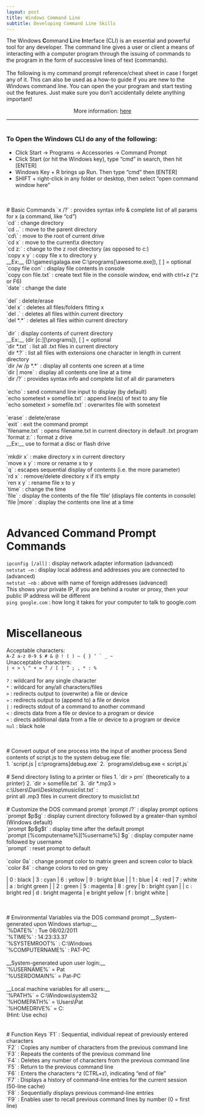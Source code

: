 ```yaml
---
layout: post
title: Windows Command Line
subtitle: Developing Command Line Skills
---
```


<div style="border-bottom:1px solid black">
The Windows <strong>C</strong>ommand <strong>L</strong>ine <strong>I</strong>nterface (CLI) is an essential and powerful tool for any developer. The command line gives a user or client a means of interacting with a computer program through the issuing of commands to the program in the form of successive lines of text (commands).<br>
<br>
The following is my command prompt reference/cheat sheet in case I forget any of it. This can also be used as a how-to guide if you are new to the Windows command line. You can open the your program and start testing out the features. Just make sure you don’t accidentally delete anything important!

<p style="text-align:center"> More information: <a href="http://simplyadvanced.net/blog/cheat-sheet-for-windows-command-prompt/">here</a></p>

</div>
<br>

### To Open the Windows CLI do any of the following:
* Click Start -> Programs -> Accessories -> Command Prompt
* Click Start (or hit the Windows key), type “cmd” in search, then hit [ENTER]
* Windows Key + R brings up Run. Then type “cmd” then [ENTER]
* SHIFT + right-click in any folder or desktop, then select “open command window here”
<br>

<br>
# Basic Commands
`x /?` : provides syntax info & complete list of all params for x (a command, like “cd”)<br>
`cd` : change directory<br>
`cd ..` : move to the parent directory<br>
`cd\` : move to the root of current drive<br>
`cd x` : move to the current\x directory<br>
`cd z:` : change to the z root directory (as opposed to c:)<br>
`copy x y` : copy file x to directory y<br> 
__Ex:__ (D:\games\galaga.exe C:\programs[\awesome.exe]), [ ] = optional<br>
`copy file con` : display file contents in console<br>
`copy con file.txt` : create text file in the console window, end with ctrl+z (^z or F6)<br>
`date` : change the date<br>
<br>
`del` : delete/erase<br>
`del x` : deletes all files/folders fitting x<br>
`del .` : deletes all files within current directory<br>
`del *.*` : deletes all files within current directory<br>
<br>
`dir` : display contents of current directory <br>
__Ex:__ (dir [c:][\programs]), [ ] = optional<br>
`dir *.txt` : list all .txt files in current directory<br>
`dir *.?` : list all files with extensions one character in length in current directory<br>
`dir /w /p *.*` : display all contents one screen at a time<br>
`dir | more` : display all contents one line at a time<br>
`dir /?` : provides syntax info and complete list of all dir parameters<br>
<br>
`echo` : send command line input to display (by default)<br>
`echo sometext » somefile.txt` : append line(s) of text to any file<br>
`echo sometext > somefile.txt` : overwrites file with sometext<br>
<br>
`erase` : delete/erase<br>
`exit` : exit the command prompt<br>
`filename.txt` : opens filename.txt in current directory in default .txt program<br>
`format z:` : format z drive<br>
__Ex:__ use to format a disc or flash drive<br>
<br>
`mkdir x` : make directory x in current directory<br>
`move x y` : more or rename x to y<br>
`q` : escapes sequential display of contents (i.e. the more parameter)<br>
`rd x` : remove/delete directory x if it’s empty<br>
`ren x y` : rename file x to y<br>
`time` : change the time<br>
`file` : display the contents of the file ‘file’ (displays file contents in console)<br>
`file |more` : display the contents one line at a time<br>
<br>

# Advanced Command Prompt Commands
`ipconfig [/all]` : display network adapter information (advanced)<br>
`netstat –n` : display local address and addresses you are connected to (advanced)<br>
`netstat –nb` : above with name of foreign addresses (advanced)<br> 
This shows your private IP, if you are behind a router or proxy, then your public IP address will be different<br>
`ping google.com` : how long it takes for your computer to talk to google.com<br>
<br>

# Miscellaneous
Acceptable characters:<br> ```A-Z a-z 0-9 $ # & @ ! ( ) – { } ‘ ` _ ~```<br>
Unacceptable characters:<br> ```| < > \ ^ + = ? / [ ] ” ; , * : %```<br>
<br>
`?` : wildcard for any single character<br>
`*` : wildcard for any/all characters/files<br>
`>` : redirects output to (overwrite) a file or device<br>
`»` : redirects output to (append to) a file or device<br>
`|` : redirects stdout of a command to another command<br>
`<` : directs data from a file or device to a program or device<br>
`«` : directs additional data from a file or device to a program or device<br>
`nul` : black hole<br>
<br>

<br>
# Convert output of one process into the input of another process
Send contents of script.js to the system debug.exe file:<br>
1. `script.js | c:\programs]debug.exe`
2. `programs\debug.exe < script.js`
<br>

<br>
# Send directory listing to a printer or files
1. `dir > prn` (theoretically to a printer)
2. `dir > somefile.txt`
3. `dir *.mp3 > c:\Users\Dan\Desktop\musiclist.txt` : <br>
print all .mp3 files in current directory to musiclist.txt
<br>

<br>
# Customize the DOS command prompt
`prompt /?` : display prompt options<br>
`prompt $p$g` : display current directory followed by a greater-than symbol (Windows default)<br>
`prompt $p$g$t` : display time after the default prompt<br>
`prompt [%computername%][%username%] $g` : display computer name followed by username<br>
`prompt` : reset prompt to default<br>
<br>
`color 0a` : change prompt color to matrix green and screen color to black<br>
`color 84` : change colors to red on grey<br>

| 0 : black | 3 : cyan | 6 : yellow | 9 : bright blue |
| 1 : blue | 4 : red | 7 : white | a : bright green |
| 2 : green | 5 : magenta | 8 : grey | b : bright cyan |
| c : bright red | d : bright magenta | e bright yellow | f : bright white |

<br>
<br>
# Environmental Variables via the DOS command prompt
__System-generated upon Windows startup:__<br>
`%DATE%` : Tue 08/02/2011<br>
`%TIME%` : 14:23:33.37<br>
`%SYSTEMROOT%` : C:\Windows<br>
`%COMPUTERNAME%` : PAT-PC<br>
<br>
__System-generated upon user login:__<br>
`%USERNAME%` = Pat<br>
`%USERDOMAIN%` = Pat-PC<br>
<br>
__Local machine variables for all users:__<br>
`%PATH%` = C:\Windows\system32<br>
`%HOMEPATH%` = \Users\Pat<br>
`%HOMEDRIVE%` = C:<br>
(Hint: Use echo)<br>
<br>

<br>
# Function Keys
`F1` : Sequential, individual repeat of previously entered characters<br>
`F2` : Copies any number of characters from the previous command line<br>
`F3` : Repeats the contents of the previous command line<br>
`F4` : Deletes any number of characters from the previous command line<br>
`F5` : Return to the previous command line<br>
`F6` : Enters the characters ^z (CTRL+z), indicating “end of file”<br>
`F7` : Displays a history of command-line entries for the current session (50-line cache)<br>
`F8` : Sequentially displays previous command-line entries<br>
`F9` : Enables user to recall previous command lines by number (0 = first line)<br>
<br>

<br>

